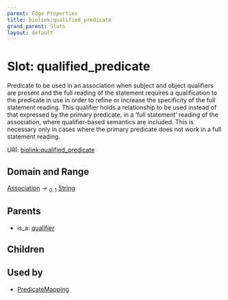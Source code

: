 ```yaml
---
parent: Edge Properties
title: biolink:qualified_predicate
grand_parent: Slots
layout: default
---
```


# Slot: qualified_predicate


Predicate to be used in an association when subject and object qualifiers are present and the full reading of the statement requires a qualification to the predicate in use in order to refine or  increase the specificity of the full statement reading.  This qualifier holds a relationship to be used instead of that  expressed by the primary predicate, in a ‘full statement’ reading of the association, where qualifier-based  semantics are included.  This is necessary only in cases where the primary predicate does not work in a  full statement reading.

URI: [biolink:qualified_predicate](https://w3id.org/biolink/vocab/qualified_predicate)

## Domain and Range

[Association](Association.md) ->  <sub>0..1</sub> [String](types/String.md)

## Parents

 *  is_a: [qualifier](qualifier.md)

## Children


## Used by

 * [PredicateMapping](PredicateMapping.md)
